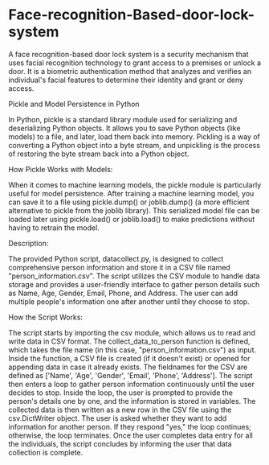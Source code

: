 # Face-recognition-Based-door-lock-system
A face recognition-based door lock system is a security mechanism that uses facial recognition technology to grant access to a premises or unlock a door. It is a biometric authentication method that analyzes and verifies an individual's facial features to determine their identity and grant or deny access.

Pickle and Model Persistence in Python

In Python, pickle is a standard library module used for serializing and deserializing Python objects. It allows you to save Python objects (like models) to a file, and later, load them back into memory. Pickling is a way of converting a Python object into a byte stream, and unpickling is the process of restoring the byte stream back into a Python object.

How Pickle Works with Models:

When it comes to machine learning models, the pickle module is particularly useful for model persistence. After training a machine learning model, you can save it to a file using pickle.dump() or joblib.dump() (a more efficient alternative to pickle from the joblib library). This serialized model file can be loaded later using pickle.load() or joblib.load() to make predictions without having to retrain the model.

Description:

The provided Python script, datacollect.py, is designed to collect comprehensive person information and store it in a CSV file named "person_information.csv". The script utilizes the CSV module to handle data storage and provides a user-friendly interface to gather person details such as Name, Age, Gender, Email, Phone, and Address. The user can add multiple people's information one after another until they choose to stop.

How the Script Works:

The script starts by importing the csv module, which allows us to read and write data in CSV format.
The collect_data_to_person function is defined, which takes the file name (in this case, "person_information.csv") as input.
Inside the function, a CSV file is created (if it doesn't exist) or opened for appending data in case it already exists.
The fieldnames for the CSV are defined as ['Name', 'Age', 'Gender', 'Email', 'Phone', 'Address'].
The script then enters a loop to gather person information continuously until the user decides to stop.
Inside the loop, the user is prompted to provide the person's details one by one, and the information is stored in variables.
The collected data is then written as a new row in the CSV file using the csv.DictWriter object.
The user is asked whether they want to add information for another person. If they respond "yes," the loop continues; otherwise, the loop terminates.
Once the user completes data entry for all the individuals, the script concludes by informing the user that data collection is complete.
